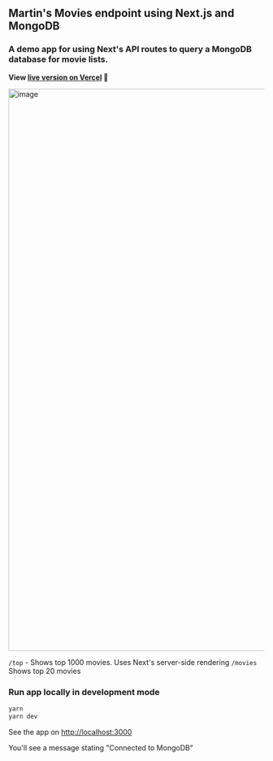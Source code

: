 ## Martin's Movies endpoint using Next.js and MongoDB

### A demo app for using Next's API routes to query a MongoDB database for movie lists.

__View [live version on Vercel](https://next-js-api-routes-seven.vercel.app/) 🚀__

<img width="1105" alt="image" src="https://github.com/MartinDM/NextJS-api-routes/assets/7467069/c0900dac-e9ef-4bc4-9a06-3e15bfa3198b">


`/top` - Shows top 1000 movies. Uses Next's server-side rendering
`/movies` Shows top 20 movies

### Run app locally in development mode

```bash
yarn
yarn dev
```

See the app on [http://localhost:3000](http://localhost:3000)

You'll see a message stating "Connected to MongoDB"
